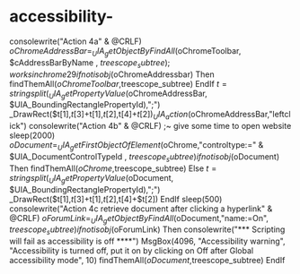 # accessibility-
consolewrite("Action 4a" &amp; @CRLF) $oChromeAddressBar=_UIA_getObjectByFindAll($oChromeToolbar, $cAddressBarByName  , $treescope_subtree) ;works in chrome 29 if not isobj($oChromeAddressbar) Then findThemAll($oChromeToolbar,$treescope_subtree) EndIf   $t=stringsplit(_UIA_getPropertyValue($oChromeAddressBar, $UIA_BoundingRectanglePropertyId),";") _DrawRect($t[1],$t[3]+$t[1],$t[2],$t[4]+$t[2]) _UIA_action($oChromeAddressBar,"leftclick")     consolewrite("Action 4b" &amp; @CRLF) ;~ give some time to open website sleep(2000) $oDocument=_UIA_getFirstObjectOfElement($oChrome,"controltype:=" &amp; $UIA_DocumentControlTypeId , $treescope_subtree) if not isobj($oDocument) Then findThemAll($oChrome,$treescope_subtree) Else $t=stringsplit(_UIA_getPropertyValue($oDocument, $UIA_BoundingRectanglePropertyId),";") _DrawRect($t[1],$t[3]+$t[1],$t[2],$t[4]+$t[2]) EndIf   sleep(500)   consolewrite("Action 4c retrieve document after clicking a hyperlink" &amp; @CRLF) $oForumLink=_UIA_getObjectByFindAll($oDocument,"name:=On", $treescope_subtree) if not isobj($oForumLink) Then consolewrite("*** Scripting will fail as accessibility is off ****") MsgBox(4096, "Accessibility warning", "Accessibility is turned off, put it on by clicking on Off after Global accessibility mode", 10) findThemAll($oDocument,$treescope_subtree) EndIf
